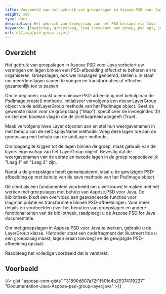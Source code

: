 ```yaml
---
title: Voorbeeld van het gebruik van groepslagen in Aspose.PSD voor Java
weight: 100
type: docs
description: Het gebruik van Groepslaag van het PSD-bestand via Java
keywords: [laaggroep, groepslaag, laag toevoegen aan groep, psd api, java, codevoorbeeld]
url: nl/java/psd-group-layer/
---
```


## **Overzicht**

Het gebruik van groepslagen in Aspose.PSD voor Java verbetert uw vermogen om lagen binnen een PSD-afbeelding effectief te beheren en te organiseren. Groepslagen, ook wel maplagen genoemd, stellen u in staat om meerdere lagen samen te voegen en transformaties of effecten gezamenlijk toe te passen.

Om te beginnen, maakt u een nieuwe PSD-afbeelding met behulp van de PsdImage.create() methode. Initialiseer vervolgens een nieuw LayerGroup object via de addLayerGroup methode van het PsdImage object. Geef de gewenste naam voor de groepslaag ("Map"), specificeer de invoegindex (0) en stel een boolean vlag in die de zichtbaarheid aangeeft (True).

Maak vervolgens twee Layer objecten aan en stel hun weergavenamen in met behulp van de setDisplayName methode. Voeg deze lagen toe aan de groepslaag met behulp van de addLayer methode.

Om toegang te krijgen tot de lagen binnen de groep, maak gebruik van de layers eigenschap van het LayerGroup object. Bevestig dat de weergavenamen van de eerste en tweede lagen in de groep respectievelijk "Laag 1" en "Laag 2" zijn.

Nadat u de groepslagen heeft gemanipuleerd, slaat u de gewijzigde PSD-afbeelding op met behulp van de save methode van het PsdImage object.

Dit dient als een fundamenteel voorbeeld om u vertrouwd te maken met het werken met groepslagen met behulp van Aspose.PSD voor Java. De bibliotheek biedt een overvloed aan geavanceerde functies voor laagmanipulatie en transformatie binnen PSD-afbeeldingen. Voor meer details en voorbeelden over het benutten van groepslagen en andere functionaliteiten van de bibliotheek, raadpleegt u de Aspose.PSD for Java documentatie.

Om met groepslagen in Aspose.PSD voor Java te werken, gebruikt u de LayerGroup klasse. Hieronder staat een codefragment dat illustreert hoe u een groepslaag maakt, lagen eraan toevoegt en de gewijzigde PSD-afbeelding opslaat.

Raadpleeg het volledige voorbeeld dat is verstrekt.

## **Voorbeeld**
{{< gist "aspose-com-gists" "31800d807a72f1f50fe4b29374119227" "Documentation-Java-Aspose-psd-group-layer.java" >}}
